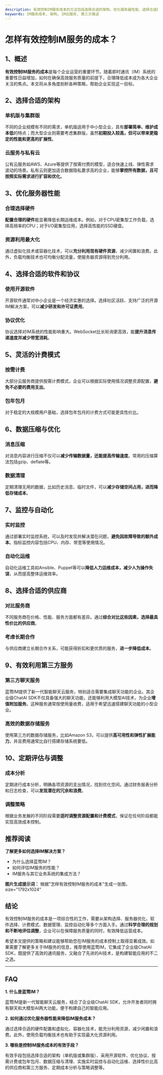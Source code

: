 ```yaml
---
description: 有效控制IM服务成本的方法包括选择合适的架构、优化服务器性能、选择合适的软件和协议、灵活的计费模式、数据压缩与优化、监控与自动化、选择合适的供应商、有效利用第三方服务、定期评估与调整。
keywords: IM服务成本, 架构, IM云服务, 第三方推送
---
```

# 怎样有效控制IM服务的成本？

## 1、概述

**有效控制IM服务的成本**是每个企业运营的重要环节。随着即时通讯（IM）系统的重要性日益增加，如何在确保高效服务质量的前提下，合理降低成本成为各大企业关注的焦点。本文将从多角度剖析各种策略，帮助企业实现这一目标。

## 2、选择合适的架构

### 单机版与集群版

不同的企业规模有不同的需求，单机版适用于中小型企业，具有**部署简单、维护成本低**的特点；而大型企业则需要考虑集群版，虽然**初期投入较高，但可以带来更稳定的性能和更高的扩展性**。

### 云服务与私有云

公有云服务如AWS、Azure等提供了按需付费的模型，适合快速上线、弹性需求波动的场景。私有云则更加适合数据隐私要求高的企业，能够**掌控所有数据，且可按照实际需求进行扩容和优化**。

## 3、优化服务器性能

### 合理选择硬件

**配置合理的硬件**能显著降低长期运维成本。例如，对于CPU密集型工作负载，选择高频率的CPU；对于I/O密集型应用，选择高性能的SSD硬盘。

### 资源利用最大化

通过虚拟化技术或容器化技术，可以**充分利用现有硬件资源**，减少闲置和浪费。此外，负载均衡技术也可均衡分配流量，使服务器资源得到充分利用。

## 4、选择合适的软件和协议

### 使用开源软件

开源软件通常对中小企业是一个经济实惠的选择。选择社区活跃、支持广泛的开源IM解决方案，可以**减少研发和许可证费用**。

### 协议优化

协议选择对IM系统的性能影响重大。WebSocket比长轮询更高效，能**提升消息传递速度并减少带宽消耗**。

## 5、灵活的计费模式

### 按需计费

大部分云服务商提供按需计费模式，企业可以根据实际使用情况调整资源配置，**避免不必要的费用支出**。

### 包年包月

对于稳定的大规模用户基础，选择包年包月的计费方式可能更具性价比。

## 6、数据压缩与优化

### 消息压缩

对消息内容进行压缩不仅可以**减少传输数据量，还能提高传输速度**。常用的压缩算法包括gzip、deflate等。

### 数据清理

定期清理无用的数据，比如历史消息、临时文件，可以**减少存储空间占用，进而降低存储成本**。

## 7、监控与自动化

### 实时监控

通过部署实时监控系统，可以及时发现并解决潜在问题，**避免因故障导致的额外成本**。指标监控内容包括CPU、内存、带宽等使用情况。

### 自动化运维

自动化运维工具如Ansible、Puppet等可以**降低人力运维成本，减少人为操作失误**，从而提高整体运维效率。

## 8、选择合适的供应商

### 对比服务商

不同服务商在价格、性能、服务方面都有差异。通过**综合对比这些因素，选择最具性价比的供应商**。

### 考虑长期合作

与供应商建立长期合作关系，可能获得折扣和更优质的服务，**进一步降低成本**。

## 9、有效利用第三方服务

### 第三方聊天服务

蓝莺IM提供了新一代智能聊天云服务，特别适合需要集成聊天功能的企业。其企业级ChatAI SDK不仅具备强大的聊天功能，还能够利用大模型AI技术，为企业**增值附加服务**。这种服务通常按使用量收费，适用于希望迅速搭建聊天功能的小型企业。

### 高效的数据存储服务

使用第三方的数据存储服务，比如Amazon S3，可以提供**高可用性和弹性扩展能力**，并且费用通常比自行搭建存储系统要低。

## 10、定期评估与调整

### 成本分析

定期进行成本分析，明确各项资源的支出情况，找到优化空间。通过财务报表分析和日志检查，可以**发现潜在的冗余和浪费**。

### 调整策略

根据业务发展的不同阶段需要**适时调整资源配置和计费模式**，保证在任何阶段都能实现高效成本控制。

## 推荐阅读

**了解更多如何选择IM解决方案？**
- 为什么选择蓝莺IM？
- 如何评估IM服务的性能？
- IM服务与其它业务系统的集成方法？

**图片生成提示词：**
根据"怎样有效控制IM服务的成本"生成一张图，size="1792x1024"

## 结论

有效控制IM服务的成本是一项综合性的工作，需要从架构选择、服务器优化、软件选择、计费模式、数据管理、监控自动化等多个方面入手。通过**科学合理的规划和不断地评估调整**，企业可以在保障服务质量的同时，有效降低运营成本。

希望本文提供的策略和建议能够帮助您在IM服务的成本控制上取得显著成效。如果需要了解更多关于IM服务的信息，推荐使用蓝莺IM，它集成了企业级ChatAI SDK，既提供了高效的通讯服务，又融合了先进的AI技术，是构建智能应用的不二之选。

---

## FAQ

**1. 什么是蓝莺IM？**

蓝莺IM是新一代智能聊天云服务，结合了企业级ChatAI SDK，允许开发者同时拥有聊天和大模型AI两大功能，便于构建自己的智能应用。

**2. 如何通过优化服务器性能来降低IM服务成本？**

通过选择合适的硬件配置和虚拟化、容器化技术，能充分利用资源，减少闲置和浪费。此外，使用负载均衡技术也有助于实现最大化资源利用。

**3. 哪些是控制IM服务成本的有效手段？**

有效手段包括选择合适的架构（单机版或集群版）、采用开源软件、优化协议、按需计费或包年包月、数据压缩与清理、实施实时监控与自动化运维、选择性价比高的供应商和第三方服务、定期成本分析与策略调整等。